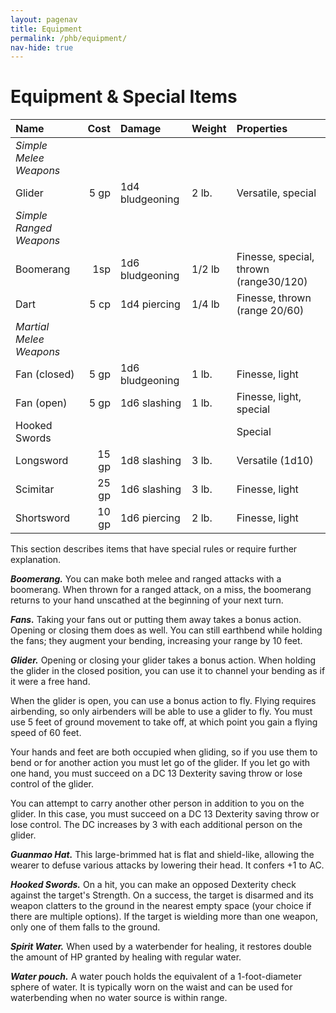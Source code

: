 ```yaml
---
layout: pagenav
title: Equipment
permalink: /phb/equipment/
nav-hide: true
---
```


<h1 id="equipment" class="center-title">
Equipment & Special Items
</h1>

| Name               | Cost| Damage        | Weight   |Properties             |
|:-------------------|----------:|:--------------|:---------|:----------------------|
| *Simple Melee Weapons*| | | | |
| Glider       | 5 gp|1d4 bludgeoning|2 lb.     |Versatile, special
| *Simple Ranged Weapons*| | | | |
| Boomerang    | 1sp|1d6 bludgeoning |1/2 lb    |Finesse, special, thrown (range30/120)
| Dart         | 5 cp|1d4 piercing   |1/4 lb    |Finesse, thrown (range 20/60)
| *Martial Melee Weapons*| | | | |
| Fan (closed) | 5 gp|1d6 bludgeoning|1 lb.     |Finesse, light
| Fan (open)   | 5 gp|1d6 slashing   |1 lb.     |Finesse, light, special
| Hooked Swords|     |               |           |Special
| Longsword    |15 gp|1d8 slashing   |3 lb.     |Versatile (1d10)
| Scimitar     |25 gp|1d6 slashing   |3 lb.     |Finesse, light
| Shortsword   |10 gp|1d6 piercing   |2 lb.     |Finesse, light


<!--## Bracers of Defense
*Uncommon item*

+1 to AC
-->
This section describes items that have special rules or require further explanation.

**_Boomerang._** 
You can make both melee and ranged attacks with a boomerang. When thrown for a ranged attack, on a miss, the boomerang returns to your hand unscathed at the beginning of your next turn.

**_Fans._** 
Taking your fans out or putting them away takes a bonus action. Opening or closing them does as well. You can still earthbend while holding the fans; they augment your bending, increasing your range by 10 feet.

**_Glider._**
Opening or closing your glider takes a bonus action. When holding the glider in the closed position, you can use it to channel your bending as if it were a free hand.  

When the glider is open, you can use a bonus action to fly. Flying requires airbending, so only airbenders will be able to use a glider to fly. You must use 5 feet of ground movement to take off, at which point you gain a flying speed of 60 feet. 

Your hands and feet are both occupied when gliding, so if you use them to bend or for another action you must let go of the glider. If you let go with one hand, you must succeed on a DC 13 Dexterity saving throw or lose control of the glider.

You can attempt to carry another other person in addition to you on the glider. In this case, you must succeed on a DC 13 Dexterity saving throw or lose control. The DC increases by 3 with each additional person on the glider.

<!--div style="height:4em;">
</div-->
**_Guanmao Hat._**
This large-brimmed hat is flat and shield-like, allowing the wearer to defuse various attacks by lowering their head. It confers +1 to AC.

**_Hooked Swords._**
On a hit, you can make an opposed Dexterity check against the target's Strength. On a success, the target is disarmed and its weapon clatters to the ground in the nearest empty space (your choice if there are multiple options). If the target is wielding more than one weapon, only one of them falls to the ground.

**_Spirit Water._**
When used by a waterbender for healing, it restores double the amount of HP granted by healing with regular water.

**_Water pouch._**
A water pouch holds the equivalent of a 1-foot-diameter sphere of water. It is typically worn on the waist and can be used for waterbending when no water source is within range.
